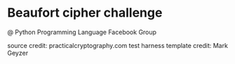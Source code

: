 # Beaufort cipher challenge
@ Python Programming Language Facebook Group


source credit: practicalcryptography.com
test harness template credit: Mark Geyzer
